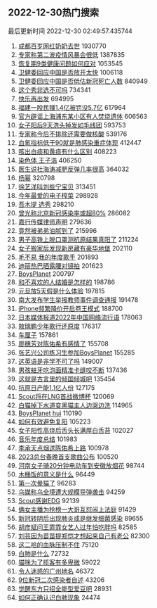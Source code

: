 ## 2022-12-30热门搜索 
最后更新时间 2022-12-30 02:49:57.435744 
1. [成都百岁网红奶奶去世](https://s.weibo.com/weibo?q=%23%E6%88%90%E9%83%BD%E7%99%BE%E5%B2%81%E7%BD%91%E7%BA%A2%E5%A5%B6%E5%A5%B6%E5%8E%BB%E4%B8%96%23&t=31&band_rank=1&Refer=top) 1930770
1. [专家称第二波疫情风暴会很低](https://s.weibo.com/weibo?q=%23%E4%B8%93%E5%AE%B6%E7%A7%B0%E7%AC%AC%E4%BA%8C%E6%B3%A2%E7%96%AB%E6%83%85%E9%A3%8E%E6%9A%B4%E4%BC%9A%E5%BE%88%E4%BD%8E%23&t=31&band_rank=2&Refer=top) 1387835
1. [恢复期9类健康问题如何应对](https://s.weibo.com/weibo?q=%23%E6%81%A2%E5%A4%8D%E6%9C%9F9%E7%B1%BB%E5%81%A5%E5%BA%B7%E9%97%AE%E9%A2%98%E5%A6%82%E4%BD%95%E5%BA%94%E5%AF%B9%23&t=31&band_rank=3&Refer=top) 1053545
1. [卫健委回应中国是否放开太快](https://s.weibo.com/weibo?q=%23%E5%8D%AB%E5%81%A5%E5%A7%94%E5%9B%9E%E5%BA%94%E4%B8%AD%E5%9B%BD%E6%98%AF%E5%90%A6%E6%94%BE%E5%BC%80%E5%A4%AA%E5%BF%AB%23&t=31&band_rank=4&Refer=top) 1006118
1. [卫健委回应中国是否低估新冠死亡人数](https://s.weibo.com/weibo?q=%23%E5%8D%AB%E5%81%A5%E5%A7%94%E5%9B%9E%E5%BA%94%E4%B8%AD%E5%9B%BD%E6%98%AF%E5%90%A6%E4%BD%8E%E4%BC%B0%E6%96%B0%E5%86%A0%E6%AD%BB%E4%BA%A1%E4%BA%BA%E6%95%B0%23&t=31&band_rank=5&Refer=top) 840949
1. [这个秀非选不可吗](https://s.weibo.com/weibo?q=%23%E8%BF%99%E4%B8%AA%E7%A7%80%E9%9D%9E%E9%80%89%E4%B8%8D%E5%8F%AF%E5%90%97%23&t=31&band_rank=6&Refer=top) 734341
1. [快乐再出发](https://s.weibo.com/weibo?q=%E5%BF%AB%E4%B9%90%E5%86%8D%E5%87%BA%E5%8F%91&t=31&band_rank=7&Refer=top) 694995
1. [福建一股民赚1.4亿被罚没5.7亿](https://s.weibo.com/weibo?q=%23%E7%A6%8F%E5%BB%BA%E4%B8%80%E8%82%A1%E6%B0%91%E8%B5%9A1.4%E4%BA%BF%E8%A2%AB%E7%BD%9A%E6%B2%A15.7%E4%BA%BF%23&t=31&band_rank=31&Refer=top) 617964
1. [官方辟谣上海浦东某小区有人焚烧遗体](https://s.weibo.com/weibo?q=%23%E5%AE%98%E6%96%B9%E8%BE%9F%E8%B0%A3%E4%B8%8A%E6%B5%B7%E6%B5%A6%E4%B8%9C%E6%9F%90%E5%B0%8F%E5%8C%BA%E6%9C%89%E4%BA%BA%E7%84%9A%E7%83%A7%E9%81%97%E4%BD%93%23&t=31&band_rank=11&Refer=top) 606563
1. [女子阳后9天洗头掉发如毛线团](https://s.weibo.com/weibo?q=%23%E5%A5%B3%E5%AD%90%E9%98%B3%E5%90%8E9%E5%A4%A9%E6%B4%97%E5%A4%B4%E6%8E%89%E5%8F%91%E5%A6%82%E6%AF%9B%E7%BA%BF%E5%9B%A2%23&t=31&band_rank=8&Refer=top) 593753
1. [专家称今后不排除还需要做核酸](https://s.weibo.com/weibo?q=%23%E4%B8%93%E5%AE%B6%E7%A7%B0%E4%BB%8A%E5%90%8E%E4%B8%8D%E6%8E%92%E9%99%A4%E8%BF%98%E9%9C%80%E8%A6%81%E5%81%9A%E6%A0%B8%E9%85%B8%23&t=31&band_rank=9&Refer=top) 539176
1. [血氧指标低于90就是肺感染重症体现](https://s.weibo.com/weibo?q=%23%E8%A1%80%E6%B0%A7%E6%8C%87%E6%A0%87%E4%BD%8E%E4%BA%8E90%E5%B0%B1%E6%98%AF%E8%82%BA%E6%84%9F%E6%9F%93%E9%87%8D%E7%97%87%E4%BD%93%E7%8E%B0%23&t=31&band_rank=10&Refer=top) 412447
1. [咳出白痰和黄痰有什么区别](https://s.weibo.com/weibo?q=%23%E5%92%B3%E5%87%BA%E7%99%BD%E7%97%B0%E5%92%8C%E9%BB%84%E7%97%B0%E6%9C%89%E4%BB%80%E4%B9%88%E5%8C%BA%E5%88%AB%23&t=31&band_rank=12&Refer=top) 408223
1. [染色体 王子浩](https://s.weibo.com/weibo?q=%E6%9F%93%E8%89%B2%E4%BD%93%20%E7%8E%8B%E5%AD%90%E6%B5%A9&t=31&band_rank=13&Refer=top) 406250
1. [医生说杜海涛减肥反弹几率很高](https://s.weibo.com/weibo?q=%23%E5%8C%BB%E7%94%9F%E8%AF%B4%E6%9D%9C%E6%B5%B7%E6%B6%9B%E5%87%8F%E8%82%A5%E5%8F%8D%E5%BC%B9%E5%87%A0%E7%8E%87%E5%BE%88%E9%AB%98%23&t=31&band_rank=14&Refer=top) 364032
1. [杨幂](https://s.weibo.com/weibo?q=%E6%9D%A8%E5%B9%82&t=31&band_rank=35&Refer=top) 320798
1. [徐艺洋叫刘些宁宝贝](https://s.weibo.com/weibo?q=%23%E5%BE%90%E8%89%BA%E6%B4%8B%E5%8F%AB%E5%88%98%E4%BA%9B%E5%AE%81%E5%AE%9D%E8%B4%9D%23&t=31&band_rank=32&Refer=top) 313451
1. [今年最爱的电子榨菜](https://s.weibo.com/weibo?q=%23%E4%BB%8A%E5%B9%B4%E6%9C%80%E7%88%B1%E7%9A%84%E7%94%B5%E5%AD%90%E6%A6%A8%E8%8F%9C%23&t=31&band_rank=12&Refer=top) 298928
1. [吾木提 选秀](https://s.weibo.com/weibo?q=%E5%90%BE%E6%9C%A8%E6%8F%90%20%E9%80%89%E7%A7%80&t=31&band_rank=15&Refer=top) 298210
1. [曾光称北京新冠感染率或超80%](https://s.weibo.com/weibo?q=%23%E6%9B%BE%E5%85%89%E7%A7%B0%E5%8C%97%E4%BA%AC%E6%96%B0%E5%86%A0%E6%84%9F%E6%9F%93%E7%8E%87%E6%88%96%E8%B6%8580%25%23&t=31&band_rank=16&Refer=top) 286082
1. [嘉行传媒律师声明](https://s.weibo.com/weibo?q=%23%E5%98%89%E8%A1%8C%E4%BC%A0%E5%AA%92%E5%BE%8B%E5%B8%88%E5%A3%B0%E6%98%8E%23&t=31&band_rank=17&Refer=top) 279636
1. [竟然被弟弟油腻到了](https://s.weibo.com/weibo?q=%23%E7%AB%9F%E7%84%B6%E8%A2%AB%E5%BC%9F%E5%BC%9F%E6%B2%B9%E8%85%BB%E5%88%B0%E4%BA%86%23&t=31&band_rank=18&Refer=top) 215996
1. [男子高铁上脱口罩测抗原结果真阳了](https://s.weibo.com/weibo?q=%23%E7%94%B7%E5%AD%90%E9%AB%98%E9%93%81%E4%B8%8A%E8%84%B1%E5%8F%A3%E7%BD%A9%E6%B5%8B%E6%8A%97%E5%8E%9F%E7%BB%93%E6%9E%9C%E7%9C%9F%E9%98%B3%E4%BA%86%23&t=31&band_rank=19&Refer=top) 211224
1. [女子搬家后发现新房藏有豪华地堡](https://s.weibo.com/weibo?q=%23%E5%A5%B3%E5%AD%90%E6%90%AC%E5%AE%B6%E5%90%8E%E5%8F%91%E7%8E%B0%E6%96%B0%E6%88%BF%E8%97%8F%E6%9C%89%E8%B1%AA%E5%8D%8E%E5%9C%B0%E5%A0%A1%23&t=31&band_rank=20&Refer=top) 202110
1. [毛不易 我的年度歌手](https://s.weibo.com/weibo?q=%E6%AF%9B%E4%B8%8D%E6%98%93%20%E6%88%91%E7%9A%84%E5%B9%B4%E5%BA%A6%E6%AD%8C%E6%89%8B&t=31&band_rank=21&Refer=top) 201893
1. [迪丽热巴晒露腰对镜拍](https://s.weibo.com/weibo?q=%23%E8%BF%AA%E4%B8%BD%E7%83%AD%E5%B7%B4%E6%99%92%E9%9C%B2%E8%85%B0%E5%AF%B9%E9%95%9C%E6%8B%8D%23&t=31&band_rank=22&Refer=top) 201623
1. [BoysPlanet](https://s.weibo.com/weibo?q=%23BoysPlanet%23&t=31&band_rank=23&Refer=top) 200797
1. [和不喜欢的人结婚是怎样的](https://s.weibo.com/weibo?q=%23%E5%92%8C%E4%B8%8D%E5%96%9C%E6%AC%A2%E7%9A%84%E4%BA%BA%E7%BB%93%E5%A9%9A%E6%98%AF%E6%80%8E%E6%A0%B7%E7%9A%84%23&t=31&band_rank=24&Refer=top) 198786
1. [元旦放5天假是什么体验](https://s.weibo.com/weibo?q=%23%E5%85%83%E6%97%A6%E6%94%BE5%E5%A4%A9%E5%81%87%E6%98%AF%E4%BB%80%E4%B9%88%E4%BD%93%E9%AA%8C%23&t=31&band_rank=25&Refer=top) 197815
1. [南大发布学生举报教师事件调查通报](https://s.weibo.com/weibo?q=%23%E5%8D%97%E5%A4%A7%E5%8F%91%E5%B8%83%E5%AD%A6%E7%94%9F%E4%B8%BE%E6%8A%A5%E6%95%99%E5%B8%88%E4%BA%8B%E4%BB%B6%E8%B0%83%E6%9F%A5%E9%80%9A%E6%8A%A5%23&t=31&band_rank=26&Refer=top) 191478
1. [iPhone频繁降价开启卷王模式](https://s.weibo.com/weibo?q=%23iPhone%E9%A2%91%E7%B9%81%E9%99%8D%E4%BB%B7%E5%BC%80%E5%90%AF%E5%8D%B7%E7%8E%8B%E6%A8%A1%E5%BC%8F%23&t=31&band_rank=27&Refer=top) 188700
1. [日本媒体报道2022年中国网络流行语](https://s.weibo.com/weibo?q=%23%E6%97%A5%E6%9C%AC%E5%AA%92%E4%BD%93%E6%8A%A5%E9%81%932022%E5%B9%B4%E4%B8%AD%E5%9B%BD%E7%BD%91%E7%BB%9C%E6%B5%81%E8%A1%8C%E8%AF%AD%23&t=31&band_rank=43&Refer=top) 178063
1. [敖瑞鹏少年歌行还原度](https://s.weibo.com/weibo?q=%23%E6%95%96%E7%91%9E%E9%B9%8F%E5%B0%91%E5%B9%B4%E6%AD%8C%E8%A1%8C%E8%BF%98%E5%8E%9F%E5%BA%A6%23&t=31&band_rank=16&Refer=top) 176317
1. [车厘子](https://s.weibo.com/weibo?q=%E8%BD%A6%E5%8E%98%E5%AD%90&t=31&band_rank=28&Refer=top) 157861
1. [廖穗芳对陈佑希有感情了](https://s.weibo.com/weibo?q=%23%E5%BB%96%E7%A9%97%E8%8A%B3%E5%AF%B9%E9%99%88%E4%BD%91%E5%B8%8C%E6%9C%89%E6%84%9F%E6%83%85%E4%BA%86%23&t=31&band_rank=41&Refer=top) 155708
1. [张艺兴公司练习生参加BoysPlanet](https://s.weibo.com/weibo?q=%23%E5%BC%A0%E8%89%BA%E5%85%B4%E5%85%AC%E5%8F%B8%E7%BB%83%E4%B9%A0%E7%94%9F%E5%8F%82%E5%8A%A0BoysPlanet%23&t=31&band_rank=33&Refer=top) 155285
1. [这英语是非学不可了吗](https://s.weibo.com/weibo?q=%23%E8%BF%99%E8%8B%B1%E8%AF%AD%E6%98%AF%E9%9D%9E%E5%AD%A6%E4%B8%8D%E5%8F%AF%E4%BA%86%E5%90%97%23&t=31&band_rank=29&Refer=top) 149007
1. [男孩蛀牙吃泡面精准卡缝咬不断](https://s.weibo.com/weibo?q=%23%E7%94%B7%E5%AD%A9%E8%9B%80%E7%89%99%E5%90%83%E6%B3%A1%E9%9D%A2%E7%B2%BE%E5%87%86%E5%8D%A1%E7%BC%9D%E5%92%AC%E4%B8%8D%E6%96%AD%23&t=31&band_rank=30&Refer=top) 137436
1. [这就是古言里的倾国倾城吧](https://s.weibo.com/weibo?q=%23%E8%BF%99%E5%B0%B1%E6%98%AF%E5%8F%A4%E8%A8%80%E9%87%8C%E7%9A%84%E5%80%BE%E5%9B%BD%E5%80%BE%E5%9F%8E%E5%90%A7%23&t=31&band_rank=34&Refer=top) 135454
1. [抗原日产能1.1亿人份](https://s.weibo.com/weibo?q=%23%E6%8A%97%E5%8E%9F%E6%97%A5%E4%BA%A7%E8%83%BD1.1%E4%BA%BF%E4%BA%BA%E4%BB%BD%23&t=31&band_rank=36&Refer=top) 127175
1. [Scout将在LNG首战微博杯](https://s.weibo.com/weibo?q=%23Scout%E5%B0%86%E5%9C%A8LNG%E9%A6%96%E6%88%98%E5%BE%AE%E5%8D%9A%E6%9D%AF%23&t=31&band_rank=37&Refer=top) 120069
1. [白猫掉下水道变黑猫主人边哭边洗](https://s.weibo.com/weibo?q=%23%E7%99%BD%E7%8C%AB%E6%8E%89%E4%B8%8B%E6%B0%B4%E9%81%93%E5%8F%98%E9%BB%91%E7%8C%AB%E4%B8%BB%E4%BA%BA%E8%BE%B9%E5%93%AD%E8%BE%B9%E6%B4%97%23&t=31&band_rank=38&Refer=top) 114965
1. [BoysPlanet hui](https://s.weibo.com/weibo?q=BoysPlanet%20hui&t=31&band_rank=36&Refer=top) 110190
1. [如何有效避免复阳](https://s.weibo.com/weibo?q=%23%E5%A6%82%E4%BD%95%E6%9C%89%E6%95%88%E9%81%BF%E5%85%8D%E5%A4%8D%E9%98%B3%23&t=31&band_rank=39&Refer=top) 105223
1. [女子阳性高烧后舌头长满厚白舌苔](https://s.weibo.com/weibo?q=%23%E5%A5%B3%E5%AD%90%E9%98%B3%E6%80%A7%E9%AB%98%E7%83%A7%E5%90%8E%E8%88%8C%E5%A4%B4%E9%95%BF%E6%BB%A1%E5%8E%9A%E7%99%BD%E8%88%8C%E8%8B%94%23&t=31&band_rank=40&Refer=top) 102027
1. [音乐年度总结](https://s.weibo.com/weibo?q=%E9%9F%B3%E4%B9%90%E5%B9%B4%E5%BA%A6%E6%80%BB%E7%BB%93&t=31&band_rank=41&Refer=top) 101983
1. [李承天点烟送陈佑希上路](https://s.weibo.com/weibo?q=%23%E6%9D%8E%E6%89%BF%E5%A4%A9%E7%82%B9%E7%83%9F%E9%80%81%E9%99%88%E4%BD%91%E5%B8%8C%E4%B8%8A%E8%B7%AF%23&t=31&band_rank=42&Refer=top) 100978
1. [2023总台春晚首支歌曲公布](https://s.weibo.com/weibo?q=%232023%E6%80%BB%E5%8F%B0%E6%98%A5%E6%99%9A%E9%A6%96%E6%94%AF%E6%AD%8C%E6%9B%B2%E5%85%AC%E5%B8%83%23&t=31&band_rank=43&Refer=top) 100520
1. [河南女子骑20分钟电动车到安徽放烟花](https://s.weibo.com/weibo?q=%23%E6%B2%B3%E5%8D%97%E5%A5%B3%E5%AD%90%E9%AA%9120%E5%88%86%E9%92%9F%E7%94%B5%E5%8A%A8%E8%BD%A6%E5%88%B0%E5%AE%89%E5%BE%BD%E6%94%BE%E7%83%9F%E8%8A%B1%23&t=31&band_rank=44&Refer=top) 98744
1. [木桶饭的意义是什么](https://s.weibo.com/weibo?q=%23%E6%9C%A8%E6%A1%B6%E9%A5%AD%E7%9A%84%E6%84%8F%E4%B9%89%E6%98%AF%E4%BB%80%E4%B9%88%23&t=31&band_rank=45&Refer=top) 96449
1. [第一次晕猫了](https://s.weibo.com/weibo?q=%23%E7%AC%AC%E4%B8%80%E6%AC%A1%E6%99%95%E7%8C%AB%E4%BA%86%23&t=31&band_rank=46&Refer=top) 96283
1. [乌媒称乌全境遭大规模导弹袭击](https://s.weibo.com/weibo?q=%23%E4%B9%8C%E5%AA%92%E7%A7%B0%E4%B9%8C%E5%85%A8%E5%A2%83%E9%81%AD%E5%A4%A7%E8%A7%84%E6%A8%A1%E5%AF%BC%E5%BC%B9%E8%A2%AD%E5%87%BB%23&t=31&band_rank=47&Refer=top) 94259
1. [Scout感谢EDG](https://s.weibo.com/weibo?q=%23Scout%E6%84%9F%E8%B0%A2EDG%23&t=31&band_rank=48&Refer=top) 92139
1. [俩女主播为抢榜一大哥互怼闹上法庭](https://s.weibo.com/weibo?q=%23%E4%BF%A9%E5%A5%B3%E4%B8%BB%E6%92%AD%E4%B8%BA%E6%8A%A2%E6%A6%9C%E4%B8%80%E5%A4%A7%E5%93%A5%E4%BA%92%E6%80%BC%E9%97%B9%E4%B8%8A%E6%B3%95%E5%BA%AD%23&t=31&band_rank=49&Refer=top) 91429
1. [新冠转阴后出现肺炎或是继发细菌感染](https://s.weibo.com/weibo?q=%23%E6%96%B0%E5%86%A0%E8%BD%AC%E9%98%B4%E5%90%8E%E5%87%BA%E7%8E%B0%E8%82%BA%E7%82%8E%E6%88%96%E6%98%AF%E7%BB%A7%E5%8F%91%E7%BB%86%E8%8F%8C%E6%84%9F%E6%9F%93%23&t=31&band_rank=50&Refer=top) 89655
1. [胡彦斌问王霏霏女艺人过年怕吃胖吗](https://s.weibo.com/weibo?q=%23%E8%83%A1%E5%BD%A6%E6%96%8C%E9%97%AE%E7%8E%8B%E9%9C%8F%E9%9C%8F%E5%A5%B3%E8%89%BA%E4%BA%BA%E8%BF%87%E5%B9%B4%E6%80%95%E5%90%83%E8%83%96%E5%90%97%23&t=31&band_rank=31&Refer=top) 82585
1. [刘芸因为苗苗提郑恺才想起来自己有老公](https://s.weibo.com/weibo?q=%23%E5%88%98%E8%8A%B8%E5%9B%A0%E4%B8%BA%E8%8B%97%E8%8B%97%E6%8F%90%E9%83%91%E6%81%BA%E6%89%8D%E6%83%B3%E8%B5%B7%E6%9D%A5%E8%87%AA%E5%B7%B1%E6%9C%89%E8%80%81%E5%85%AC%23&t=31&band_rank=43&Refer=top) 82300
1. [这二哈的血脉压制不住](https://s.weibo.com/weibo?q=%23%E8%BF%99%E4%BA%8C%E5%93%88%E7%9A%84%E8%A1%80%E8%84%89%E5%8E%8B%E5%88%B6%E4%B8%8D%E4%BD%8F%23&t=31&band_rank=46&Refer=top) 75120
1. [白肺是什么](https://s.weibo.com/weibo?q=%23%E7%99%BD%E8%82%BA%E6%98%AF%E4%BB%80%E4%B9%88%23&t=31&band_rank=49&Refer=top) 72732
1. [猫咪为了揽客有多卑微](https://s.weibo.com/weibo?q=%23%E7%8C%AB%E5%92%AA%E4%B8%BA%E4%BA%86%E6%8F%BD%E5%AE%A2%E6%9C%89%E5%A4%9A%E5%8D%91%E5%BE%AE%23&t=31&band_rank=50&Refer=top) 59022
1. [令人迷惑的广州地名](https://s.weibo.com/weibo?q=%23%E4%BB%A4%E4%BA%BA%E8%BF%B7%E6%83%91%E7%9A%84%E5%B9%BF%E5%B7%9E%E5%9C%B0%E5%90%8D%23&t=31&band_rank=49&Refer=top) 46372
1. [9位新冠二次感染者自述](https://s.weibo.com/weibo?q=%239%E4%BD%8D%E6%96%B0%E5%86%A0%E4%BA%8C%E6%AC%A1%E6%84%9F%E6%9F%93%E8%80%85%E8%87%AA%E8%BF%B0%23&t=31&band_rank=36&Refer=top) 43206
1. [觉醒东方只招全能型爱豆吧](https://s.weibo.com/weibo?q=%23%E8%A7%89%E9%86%92%E4%B8%9C%E6%96%B9%E5%8F%AA%E6%8B%9B%E5%85%A8%E8%83%BD%E5%9E%8B%E7%88%B1%E8%B1%86%E5%90%A7%23&t=31&band_rank=42&Refer=top) 28931
1. [如何正确认识白肺现象](https://s.weibo.com/weibo?q=%23%E5%A6%82%E4%BD%95%E6%AD%A3%E7%A1%AE%E8%AE%A4%E8%AF%86%E7%99%BD%E8%82%BA%E7%8E%B0%E8%B1%A1%23&t=31&band_rank=50&Refer=top) 24474
